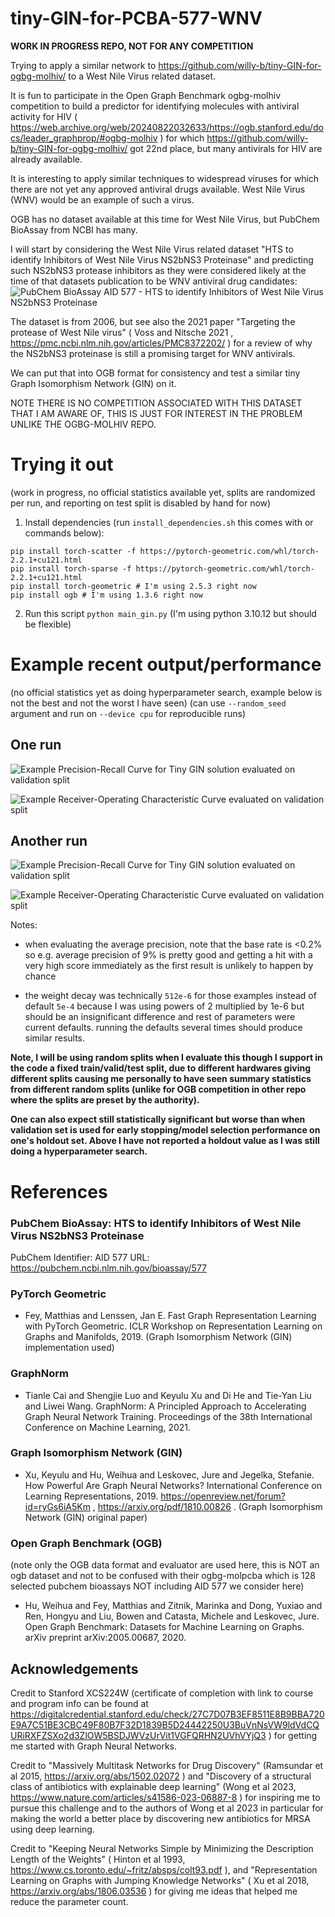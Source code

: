 # tiny-GIN-for-PCBA-577-WNV

**WORK IN PROGRESS REPO, NOT FOR ANY COMPETITION**

Trying to apply a similar network to https://github.com/willy-b/tiny-GIN-for-ogbg-molhiv/ to a West Nile Virus related dataset.

It is fun to participate in the Open Graph Benchmark ogbg-molhiv competition to build a predictor for identifying molecules with antiviral activity for HIV ( https://web.archive.org/web/20240822032633/https://ogb.stanford.edu/docs/leader_graphprop/#ogbg-molhiv ) for which https://github.com/willy-b/tiny-GIN-for-ogbg-molhiv/ got 22nd place, but many antivirals for HIV are already available.

It is interesting to apply similar techniques to widespread viruses for which there are not yet any approved antiviral drugs available.
West Nile Virus (WNV) would be an example of such a virus.

OGB has no dataset available at this time for West Nile Virus, but PubChem BioAssay from NCBI has many.

I will start by considering the West Nile Virus related dataset "HTS to identify Inhibitors of West Nile Virus NS2bNS3 Proteinase" and predicting such NS2bNS3 protease inhibitors as they were considered likely at the time of that datasets publication to be WNV antiviral drug candidates:
![PubChem BioAssay AID 577 - HTS to identify Inhibitors of West Nile Virus NS2bNS3 Proteinase](pcba_aid_577_description_snippet.png)

The dataset is from 2006, but see also the 2021 paper "Targeting the protease of West Nile virus" ( Voss and Nitsche 2021 , https://pmc.ncbi.nlm.nih.gov/articles/PMC8372202/ ) 
for a review of why the NS2bNS3 proteinase is still a promising target for WNV antivirals.

We can put that into OGB format for consistency and test a similar tiny Graph Isomorphism Network (GIN) on it.

NOTE THERE IS NO COMPETITION ASSOCIATED WITH THIS DATASET THAT I AM AWARE OF, THIS IS JUST FOR INTEREST IN THE PROBLEM UNLIKE THE OGBG-MOLHIV REPO.

# Trying it out

(work in progress, no official statistics available yet, splits are randomized per run, and reporting on test split is disabled by hand for now)

1. Install dependencies (run `install_dependencies.sh` this comes with or commands below):

```
pip install torch-scatter -f https://pytorch-geometric.com/whl/torch-2.2.1+cu121.html
pip install torch-sparse -f https://pytorch-geometric.com/whl/torch-2.2.1+cu121.html
pip install torch-geometric # I'm using 2.5.3 right now
pip install ogb # I'm using 1.3.6 right now
```

2. Run this script `python main_gin.py` (I'm using python 3.10.12 but should be flexible)

# Example recent output/performance

(no official statistics yet as doing hyperparameter search, example below is not the best and not the worst I have seen)
(can use `--random_seed` argument and run on `--device cpu` for reproducible runs)

## One run

![Example Precision-Recall Curve for Tiny GIN solution evaluated on validation split](example_WNV_NS2bNS3_Proteinase_Inhibition_Prediction_using_2-hop_GIN_hidden_dim_56_and_GraphNorm_PRC_CURVE.png)

![Example Receiver-Operating Characteristic Curve evaluated on validation split](example_WNV_NS2bNS3_Proteinase_Inhibition_Prediction_using_2-hop_GIN_hidden_dim_56_and_GraphNorm_ROC_CURVE.png)

## Another run

![Example Precision-Recall Curve for Tiny GIN solution evaluated on validation split](example_WNV_NS2bNS3_Proteinase_Inhibition_Prediction_using_2-hop_GIN_hidden_dim_56_and_GraphNorm_PRC_CURVE2.png)

![Example Receiver-Operating Characteristic Curve evaluated on validation split](example_WNV_NS2bNS3_Proteinase_Inhibition_Prediction_using_2-hop_GIN_hidden_dim_56_and_GraphNorm_ROC_CURVE2.png)

Notes:

- when evaluating the average precision, note that the base rate is <0.2% so e.g. average precision of 9% is pretty good and getting a hit with a very high score immediately as the first result is unlikely to happen by chance

- the weight decay was technically `512e-6` for those examples instead of default `5e-4` because I was using powers of 2 multiplied by 1e-6 but should be an insignificant difference and rest of parameters were current defaults. running the defaults several times should produce similar results.

**Note, I will be using random splits when I evaluate this though I support in the code a fixed train/valid/test split, due to different hardwares giving different splits causing me personally to have seen summary statistics from different random splits (unlike for OGB competition in other repo where the splits are preset by the authority).**

**One can also expect still statistically significant but worse than when validation set is used for early stopping/model selection performance on one's holdout set. Above I have not reported a holdout value as I was still doing a hyperparameter search.**

# References

### PubChem BioAssay: HTS to identify Inhibitors of West Nile Virus NS2bNS3 Proteinase

PubChem Identifier: AID 577
URL: https://pubchem.ncbi.nlm.nih.gov/bioassay/577

### PyTorch Geometric

- Fey, Matthias and Lenssen, Jan E. Fast Graph Representation Learning with PyTorch Geometric. ICLR Workshop on Representation Learning on Graphs and Manifolds, 2019. (Graph Isomorphism Network (GIN) implementation used)

### GraphNorm

- Tianle Cai and Shengjie Luo and Keyulu Xu and Di He and Tie-Yan Liu and Liwei Wang. GraphNorm: A Principled Approach to Accelerating Graph Neural Network Training. Proceedings of the 38th International Conference on Machine Learning, 2021.

### Graph Isomorphism Network (GIN)

- Xu, Keyulu and Hu, Weihua and Leskovec, Jure and Jegelka, Stefanie. How Powerful Are Graph Neural Networks? International Conference on Learning Representations, 2019. https://openreview.net/forum?id=ryGs6iA5Km , https://arxiv.org/pdf/1810.00826 . (Graph Isomorphism Network (GIN) original paper)

### Open Graph Benchmark (OGB)

(note only the OGB data format and evaluator are used here, this is NOT an ogb dataset and not to be confused with their ogbg-molpcba which is 128 selected pubchem bioassays NOT including AID 577 we consider here)

- Hu, Weihua and Fey, Matthias and Zitnik, Marinka and Dong, Yuxiao and Ren, Hongyu and Liu, Bowen and Catasta, Michele and Leskovec, Jure. Open Graph Benchmark: Datasets for Machine Learning on Graphs. arXiv preprint arXiv:2005.00687, 2020.

## Acknowledgements

Credit to Stanford XCS224W (certificate of completion with link to course and program info can be found at https://digitalcredential.stanford.edu/check/27C7D07B3EF8511E8B9BBA720E9A7C51BE3CBC49F80B7F32D1839B5D24442250U3BuVnNsVW9ldVdCQURiRXFZSXo2d3ZlOW5BSDJWVzUrVit1VGFQRHN2UVhVYjQ3 ) for getting me started with Graph Neural Networks.

Credit to "Massively Multitask Networks for Drug Discovery" (Ramsundar et al 2015, https://arxiv.org/abs/1502.02072 ) and "Discovery of a structural class of antibiotics with explainable deep learning" (Wong et al 2023, https://www.nature.com/articles/s41586-023-06887-8 ) for inspiring me to pursue this challenge and to the authors of Wong et al 2023 in particular for making the world a better place by discovering new antibiotics for MRSA using deep learning.

Credit to "Keeping Neural Networks Simple by Minimizing the Description Length of the Weights" ( Hinton et al 1993, https://www.cs.toronto.edu/~fritz/absps/colt93.pdf ), and "Representation Learning on Graphs with Jumping Knowledge Networks" ( Xu et al 2018, https://arxiv.org/abs/1806.03536 ) for giving me ideas that helped me reduce the parameter count.
